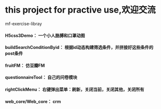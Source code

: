 # this project for practive use,欢迎交流
mf-exercise-libray
#### H5css3Demo： 一个小人胳膊和口罩动图
#### buildSearchConditionByid： 根据id动态构建筛选条件，并拼接好这些条件的post条件
#### fruitFM： 仿豆瓣FM
#### questionnaireTool： 自己的问卷模块
#### rightClickMenu： 右键弹出菜单：刷新，关闭当前，关闭其他，关闭所有
#### web_core/Web_core： crm
